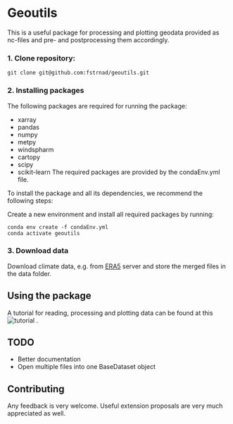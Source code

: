 # Geoutils

This is a useful package for processing and plotting geodata provided as nc-files and pre- and postprocessing them accordingly.

### 1. Clone repository:
```
git clone git@github.com:fstrnad/geoutils.git
```

### 2. Installing packages
The following packages are required for running the package:
- xarray 
- pandas
- numpy
- metpy
- windspharm
- cartopy
- scipy
- scikit-learn
The required packages are provided by the condaEnv.yml file.	

To install the package and all its dependencies, we recommend the following steps:

Create a new environment and install all required packages by running: 
```
conda env create -f condaEnv.yml 
conda activate geoutils 
```

### 3. Download data
Download climate data, e.g. from [ERA5](https://cds.climate.copernicus.eu/cdsapp#!/dataset/reanalysis-era5-pressure-levels?tab=overview) server and store the merged files in the data folder.
## Using the package

A tutorial for reading, processing and plotting data can be found at this![tutorial](tutorials/plotting_tutorial.ipynb) .




## TODO
- Better documentation
- Open multiple files into one BaseDataset object

## Contributing 

Any feedback is very welcome. Useful extension proposals are very much appreciated as well. 




